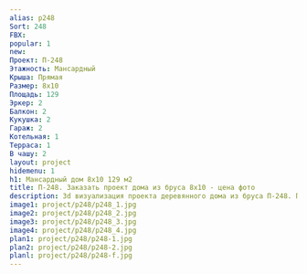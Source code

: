 ```yaml
---
alias: p248
Sort: 248
FBX: 
popular: 1
new: 
Проект: П-248
Этажность: Мансардный
Крыша: Прямая
Размер: 8х10
Площадь: 129
Эркер: 2
Балкон: 2
Кукушка: 2
Гараж: 2
Котельная: 1
Терраса: 1
В чашу: 2
layout: project
hidemenu: 1
h1: Мансардный дом 8х10 129 м2
title: П-248. Заказать проект дома из бруса 8х10 - цена фото
description: 3d визуализация проекта деревянного дома из бруса П-248. Площадь 129 м2, размер 8х10. Вы можете внести любые изменения в проект.
image1: project/p248/p248_1.jpg
image2: project/p248/p248_2.jpg
image3: project/p248/p248_3.jpg
image4: project/p248/p248_4.jpg
plan1: project/p248/p248-1.jpg
plan2: project/p248/p248-2.jpg
planl: project/p248/p248-f.jpg
---
```

